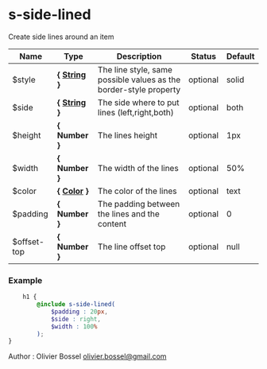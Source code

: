 # s-side-lined

Create side lines around an item



Name  |  Type  |  Description  |  Status  |  Default
------------  |  ------------  |  ------------  |  ------------  |  ------------
$style  |  **{ [String](http://www.sass-lang.com/documentation/file.SASS_REFERENCE.html#sass-script-strings) }**  |  The line style, same possible values as the border-style property  |  optional  |  solid
$side  |  **{ [String](http://www.sass-lang.com/documentation/file.SASS_REFERENCE.html#sass-script-strings) }**  |  The side where to put lines (left,right,both)  |  optional  |  both
$height  |  **{ Number }**  |  The lines height  |  optional  |  1px
$width  |  **{ Number }**  |  The width of the lines  |  optional  |  50%
$color  |  **{ [Color](http://www.sass-lang.com/documentation/file.SASS_REFERENCE.html#colors) }**  |  The color of the lines  |  optional  |  text
$padding  |  **{ Number }**  |  The padding between the lines and the content  |  optional  |  0
$offset-top  |  **{ Number }**  |  The line offset top  |  optional  |  null

### Example
```scss
	h1 {
		@include s-side-lined(
			$padding : 20px,
			$side : right,
			$width : 100%
		);
}
```
Author : Olivier Bossel <olivier.bossel@gmail.com>